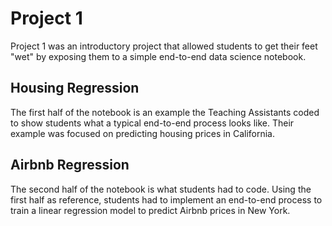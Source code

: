 # Project 1

Project 1 was an introductory project that allowed students to get their feet "wet" by exposing them to a simple end-to-end data science notebook.

## Housing Regression
The first half of the notebook is an example the Teaching Assistants coded to show students what a typical end-to-end process looks like. 
Their example was focused on predicting housing prices in California. 

## Airbnb Regression
The second half of the notebook is what students had to code. Using the first half as reference, students had to implement an end-to-end process 
to train a linear regression model to predict Airbnb prices in New York.
